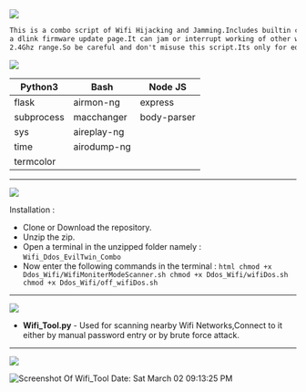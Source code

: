 <img src="https://via.placeholder.com/1270x120/0d1117/fffff?text=Wifi+DDos+EvilTwin+Combo" />

```html
This is a combo script of Wifi Hijacking and Jamming.Includes builtin captive portal with
a dlink firmware update page.It can jam or interrupt working of other wireless networks in
2.4Ghz range.So be careful and don't misuse this script.Its only for education purpose.
```
<img src="https://via.placeholder.com/1000x100/0d1117/BFFF00?text=Tools+and+Modules+used" />

| Python3  | Bash | Node JS |
| ------------- | ------------- | --------
| flask | airmon-ng | express |
| subprocess | macchanger | body-parser |
| sys  | aireplay-ng |  |
| time | airodump-ng |  |
| termcolor |   |   |
-------------------------------------------------------------------------------------------------------------------------------------------------
<img src="https://via.placeholder.com/1270x120/0d1117/BFFF00?text=INSTALLATIONS and CONFIGURATION" />

Installation :

* Clone or Download the repository.
* Unzip the zip.
* Open a terminal in the unzipped folder namely : `Wifi_Ddos_EvilTwin_Combo`
* Now enter the following commands in the terminal :
         ```html
         chmod +x Ddos_Wifi/WifiMoniterModeScanner.sh
         chmod +x Ddos_Wifi/wifiDos.sh
         chmod +x Ddos_Wifi/off_wifiDos.sh
         ```

-------------------------------------------------------------------------------------------------------------------------------------------------
<img src="https://via.placeholder.com/1270x120/0d1117/BFFF00?text=FUNCTIONALITIES" />

* **Wifi_Tool.py** - Used for scanning nearby Wifi Networks,Connect to it either by manual password entry or by brute force attack.
------------------------------------------------------------------------------------------------------------------------------------------------

<img src="https://via.placeholder.com/1270x120/0d1117/BFFF00?text=SCREENSHOT+OF+THE+SCRIPT" />

![Screenshot Of Wifi_Tool Date: Sat March 02 09:13:25 PM](https://i.imgur.com/UIhj0PF.png)

